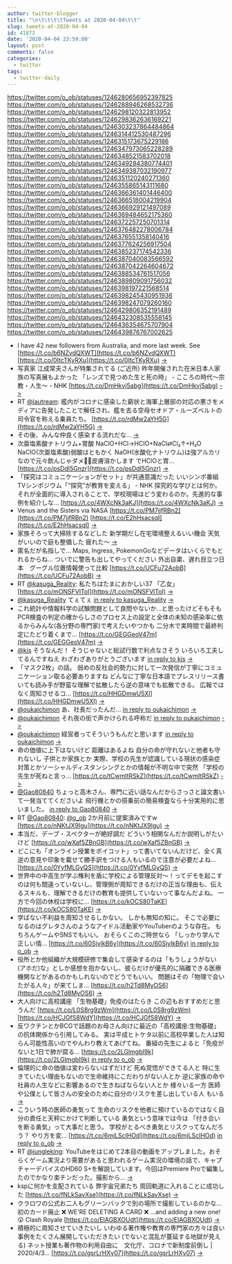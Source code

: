 ```yaml
---
author: twitter-blogger
title: "\n\t\t\t\tTweets at 2020-04-04\t\t"
slug: tweets-at-2020-04-04
id: 41872
date: '2020-04-04 23:59:00'
layout: post
comments: false
categories:
  - twitter
tags:
  - twitter-daily
---
```


https://twitter.com/o_ob/statuses/1246280656952397825 https://twitter.com/o_ob/statuses/1246288946268532736 https://twitter.com/o_ob/statuses/1246298120322813952 https://twitter.com/o_ob/statuses/1246298362636169221 https://twitter.com/o_ob/statuses/1246303237864484864 https://twitter.com/o_ob/statuses/1246314412530487296 https://twitter.com/o_ob/statuses/1246315173675229186 https://twitter.com/o_ob/statuses/1246347973065228289 https://twitter.com/o_ob/statuses/1246348521583702018 https://twitter.com/o_ob/statuses/1246349284380774401 https://twitter.com/o_ob/statuses/1246349387032190977 https://twitter.com/o_ob/statuses/1246351120240271360 https://twitter.com/o_ob/statuses/1246355865143111680 https://twitter.com/o_ob/statuses/1246366361401446400 https://twitter.com/o_ob/statuses/1246366518004219904 https://twitter.com/o_ob/statuses/1246366929121497089 https://twitter.com/o_ob/statuses/1246369484652175360 https://twitter.com/o_ob/statuses/1246372257250701314 https://twitter.com/o_ob/statuses/1246376482278006784 https://twitter.com/o_ob/statuses/1246376551358140416 https://twitter.com/o_ob/statuses/1246377624256917504 https://twitter.com/o_ob/statuses/1246385237174542336 https://twitter.com/o_ob/statuses/1246387040083566592 https://twitter.com/o_ob/statuses/1246387042264604672 https://twitter.com/o_ob/statuses/1246388534761517056 https://twitter.com/o_ob/statuses/1246389809091756032 https://twitter.com/o_ob/statuses/1246398197221568514 https://twitter.com/o_ob/statuses/1246398245430951936 https://twitter.com/o_ob/statuses/1246398247079260160 https://twitter.com/o_ob/statuses/1246429806352191489 https://twitter.com/o_ob/statuses/1246432308535558145 https://twitter.com/o_ob/statuses/1246436354675707904 https://twitter.com/o_ob/statuses/1246439876767002625  

*   I have 42 new followers from Australia, and more last week. See [https://t.co/b6NZvdQXWT](https://t.co/b6NZvdQXWT) [https://t.co/0ItcTKyRXu](https://t.co/0ItcTKyRXu) [->](https://twitter.com/o_ob/statuses/1246280656952397825)
*   写真家 江成常夫さんが特集されてる (ご近所) 昨年開催された在米日本人家族の写真展もよかった 「レンズで見つめた生と死の時」 - こころの時代〜宗教・人生〜 - NHK [https://t.co/DmHkvj5abg](https://t.co/DmHkvj5abg) [->](https://twitter.com/o_ob/statuses/1246288946268532736)
*   RT [@lautream](https://twitter.com/lautream): 艦内がコロナに感染した窮状と海軍上層部の対応の悪さをメディアに告発したことで解任され、艦を去る空母セオドア・ルーズベルトの司令官を称える乗員たち。 [https://t.co/rdMw2aYH5G](https://t.co/rdMw2aYH5G) [->](https://twitter.com/o_ob/statuses/1246298120322813952)
*   その後、みんな仲良く感染する流れだな… [->](https://twitter.com/o_ob/statuses/1246298362636169221)
*   次亜塩素酸ナトリウム+胃酸 NaClO+HCl→HClO+NaCl⇄Cl₂↑+H₂O NaClO(次亜塩素酸)弱酸はともかく NaOH(水酸化ナトリウム)は強アルカリなので元々飲んじゃダメ🙅‍♀️皮膚溶かします でHClOと胃… [https://t.co/psDdI5Gnzr](https://t.co/psDdI5Gnzr) [->](https://twitter.com/o_ob/statuses/1246303237864484864)
*   「探究はコミュニケーションがセット」が共通意識だった いいシンポ番組 TVシンポジウム「“探究”が教育を変える」 - NHK 探究的な学びとは何か。それが全面的に導入されることで、学校現場はどう変わるのか。先進的な事例を紹介しな… [https://t.co/4WXcNk3aKJ](https://t.co/4WXcNk3aKJ) [->](https://twitter.com/o_ob/statuses/1246314412530487296)
*   Venus and the Sisters via NASA [https://t.co/PM7jjfRBn2](https://t.co/PM7jjfRBn2) [https://t.co/E2hHsacsqI](https://t.co/E2hHsacsqI) [->](https://twitter.com/o_ob/statuses/1246315173675229186)
*   家族そろって大掃除するなどした 新学期だし在宅環境整えるいい機会 天気がいいので庭も整備した 疲れた〜 [->](https://twitter.com/o_ob/statuses/1246347973065228289)
*   匿名だが名指しで… Maps, Ingress, PokemonGoなどデータはいくらでもとれるからね… ついでに警告も出してやってください 外出自粛、遅れ目立つ日本　グーグル位置情報使って比較 [https://t.co/UCFu72AobB](https://t.co/UCFu72AobB) [->](https://twitter.com/o_ob/statuses/1246348521583702018)
*   RT [@kasuga_Reality](https://twitter.com/kasuga_Reality): 私たちはたまにおかしい37 「乙女」 [https://t.co/mONSFVlToI](https://t.co/mONSFVlToI) [->](https://twitter.com/o_ob/statuses/1246349284380774401)
*   [@kasuga_Reality](https://twitter.com/kasuga_Reality) てぇてぇ [in reply to kasuga_Reality](https://twitter.com/kasuga_Reality/statuses/1246348634620223488) [->](https://twitter.com/o_ob/statuses/1246349387032190977)
*   これ統計や情報科学の試験問題として良問やないか…と思ったけどそもそもPCR検査の判定の確からしさのプロセス上の設定と全体の未知の感染率に依るからみんな(各分野の専門家)で考えたいやつかも 二分木で実時間で最終判定にたどり着くまで… [https://t.co/GEGGeoV47m](https://t.co/GEGGeoV47m) [->](https://twitter.com/o_ob/statuses/1246351120240271360)
*   [@kis](https://twitter.com/kis) そうなんだ！ そうじゃないと総試行数で利点なさそう いろいろ工夫してるんですねえ わざわざありがとうございます [in reply to kis](https://twitter.com/kis/statuses/1246353531549782016) [->](https://twitter.com/o_ob/statuses/1246355865143111680)
*   「マスク2枚」の話。 弱めの反社会的勢力に対して一次発信が丁寧にコミュニケーション取る必要ありますね どんなに丁寧な日本語でプレスリリース書いても読み手が野蛮な理解で拡散したら逆の意味でも拡散できる。 広報ではなく周知させるコ… [https://t.co/HHGDmwU5Xl](https://t.co/HHGDmwU5Xl) [->](https://twitter.com/o_ob/statuses/1246366361401446400)
*   [@oukaichimon](https://twitter.com/oukaichimon) あ、社長だったんだ… [in reply to oukaichimon](https://twitter.com/oukaichimon/statuses/1246366304463777792) [->](https://twitter.com/o_ob/statuses/1246366518004219904)
*   [@oukaichimon](https://twitter.com/oukaichimon) それ夜の街で声かけられる呼称だ [in reply to oukaichimon](https://twitter.com/oukaichimon/statuses/1246366656810475521) [->](https://twitter.com/o_ob/statuses/1246366929121497089)
*   [@oukaichimon](https://twitter.com/oukaichimon) 経営者ってそういうもんだと思います [in reply to oukaichimon](https://twitter.com/oukaichimon/statuses/1246367490298368000) [->](https://twitter.com/o_ob/statuses/1246369484652175360)
*   命の価値に上下はないけど 距離はあるよね 自分の命が守れないと他者も守れないし 子供とか家族とか 実際、学校の先生が認識している現状の感染症対策とかソーシャルディスタンシングとかの情報が不明な中で突然 「学校の先生が死ねと言っ… [https://t.co/tCwmItRSkZ](https://t.co/tCwmItRSkZ) [->](https://twitter.com/o_ob/statuses/1246372257250701314)
*   [@Gao80840](https://twitter.com/Gao80840) ちょっと高木さん、専門に近い話なんだからさっさと論文書いて一発当ててくださいよ 飛行機とかの搭乗前の簡易検査なら十分実用的に思いました。 [in reply to Gao80840](https://twitter.com/Gao80840/statuses/1246375937622462464) [->](https://twitter.com/o_ob/statuses/1246376482278006784)
*   RT [@Gao80840](https://twitter.com/Gao80840): [@o_ob](https://twitter.com/o_ob) 2か月前に提案済みですw [https://t.co/nNKtJX9Igu](https://t.co/nNKtJX9Igu) [->](https://twitter.com/o_ob/statuses/1246376551358140416)
*   本当だ、デーブ・スペクターが絶好調だ どういう相関なんだか説明しがたいけど [https://t.co/wXaf5ZBnGB](https://t.co/wXaf5ZBnGB) [->](https://twitter.com/o_ob/statuses/1246377624256917504)
*   どこにも「オンライン授業をボイコット」って書いてないんだけど、全く真逆の意見や印象を載せて勝手訳をつける人もいるので注意が必要だよね… [https://t.co/0YyfMLGyQS](https://t.co/0YyfMLGyQS) [->](https://twitter.com/o_ob/statuses/1246385237174542336)
*   世界中の中高生が学ぶ権利を盾に学校による管理反対〜！ってデモを起こすのは何も間違っていないし、管理側が周知できるだけの正当な理由も、伝えるスキルも、理解できるだけの教育も提供していないって事なんだよね。 一方で今回の休校は学校に… [https://t.co/kOCS80TaKE](https://t.co/kOCS80TaKE) [->](https://twitter.com/o_ob/statuses/1246387040083566592)
*   学ばない不利益を周知させるしかない。 しかも無知の知に。 そこで必要になるのはグレタさんのようなアイドル活動家やYouTuberのような存在。 もちろんゲームやSNSでもいい。 おそらくこのご時世なら 「しっかり学んで正しい情… [https://t.co/60SjylkB6y](https://t.co/60SjylkB6y) [in reply to o_ob](https://twitter.com/o_ob/statuses/1246387040083566592) [->](https://twitter.com/o_ob/statuses/1246387042264604672)
*   役所とか他組織が大規模研修で集会して感染するのは「もうしょうがない(アホだ)な」としか感想を抱かないし、彼らだけが優先的に隔離できる医療機関などがあるのかもしれないのでどうでもいい。 問題はその「物理で会いたがる人々」が来てしま… [https://t.co/h2Td8MyOS6](https://t.co/h2Td8MyOS6) [->](https://twitter.com/o_ob/statuses/1246388534761517056)
*   大人向けに高校講座 「生物基礎」免疫のはたらき この辺もおすすめだと思うんだ [https://t.co/L0S8rg9zWm](https://t.co/L0S8rg9zWm) [https://t.co/HCJGfS8WdY](https://t.co/HCJGfS8WdY) [->](https://twitter.com/o_ob/statuses/1246389809091756032)
*   反ワクチンとかBCGで話題のお母さん向けに最近の「高校講座:生物基礎」の抗体関係から引用してみる。 実は平成ヒトケタ以前に高校卒業した人は知らん可能性高いのでやんわり教えてあげてね。 番組の先生によると「免疫がないと1日で肺が腐る… [https://t.co/2LGlmgbI9k](https://t.co/2LGlmgbI9k) [in reply to o_ob](https://twitter.com/o_ob/statuses/1246389809091756032) [->](https://twitter.com/o_ob/statuses/1246398197221568514)
*   倫理的に命の価値は変わらないはずだけど 死ぬ覚悟ができてる人と 特に生きていたい理由もないので生命維持にこだわりがない人とか 逆に家族の命や社員の人生などに影響あるので生きねばならない人とか 様々いる一方 医師や公僕として皆さんの安全のために自分のリスクを差し出している人 もいる [->](https://twitter.com/o_ob/statuses/1246398245430951936)
*   こういう時の医師の勇気って 生命のリスクを他者に預けているのではなく自分の責任と天秤にかけて判断している 勇気という意味では今は 「付き合いを断る勇気」って大事だと思う。 学校がとるべき勇気とリスクってなんだろう？ やり方を変… [https://t.co/6mjLScIHOd](https://t.co/6mjLScIHOd) [in reply to o_ob](https://twitter.com/o_ob/statuses/1246398245430951936) [->](https://twitter.com/o_ob/statuses/1246398247079260160)
*   RT [@jungleking](https://twitter.com/jungleking): YouTubeをはじめて2本目の動画をアップしました。おそらくゲーム実況より需要があると思われるゲーム実況の環境の話で、キャプチャーデバイスのHD60 S+を解説しています。今回はPremiere Proで編集したのでかなり楽チンだった。撮影から… [->](https://twitter.com/o_ob/statuses/1246429806352191489)
*   kspに何かを支配されている 弊宇宙兄弟たち 周回軌道に入れることに成功した [https://t.co/fNLkSavXse](https://t.co/fNLkSavXse) [->](https://twitter.com/o_ob/statuses/1246432308535558145)
*   クラロワの公式お二人もグリーンバックで別の場所で撮影しているのかな… 初のカード廃止 ❌ WE'RE DELETING A CARD ❌ ...and adding a new one! 😲 Clash Royale [https://t.co/ElAGBXOUdt](https://t.co/ElAGBXOUdt) [->](https://twitter.com/o_ob/statuses/1246436354675707904)
*   積極的に周知させていきたいし いわゆる著作権や教育の専門家の方々は良い事例をたくさん展開していただきたい (でないと混乱が蔓延する地獄が見える) ネット授業も著作物の利用自由に　文化庁、コロナで新制度前倒し | 2020/4/3… [https://t.co/gsrLrHXy07](https://t.co/gsrLrHXy07) [->](https://twitter.com/o_ob/statuses/1246439876767002625)